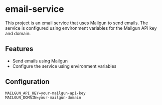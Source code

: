 # email-service
This project is an email service that uses Mailgun to send emails. The service is configured using environment variables for the Mailgun API key and domain.

## Features
- Send emails using Mailgun
- Configure the service using environment variables

## Configuration
````
MAILGUN_API_KEY=your-mailgun-api-key
MAILGUN_DOMAIN=your-mailgun-domain
